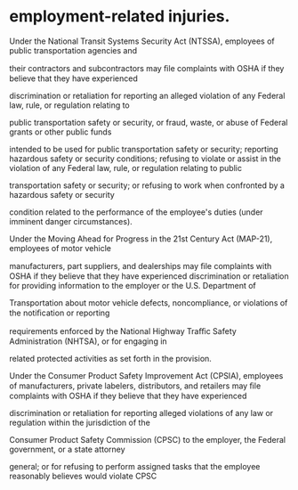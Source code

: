 # employment-related injuries.

Under the National Transit Systems Security Act (NTSSA), employees of public transportation agencies and

their contractors and subcontractors may ﬁle complaints with OSHA if they believe that they have experienced

discrimination or retaliation for reporting an alleged violation of any Federal law, rule, or regulation relating to

public transportation safety or security, or fraud, waste, or abuse of Federal grants or other public funds

intended to be used for public transportation safety or security; reporting hazardous safety or security conditions; refusing to violate or assist in the violation of any Federal law, rule, or regulation relating to public

transportation safety or security; or refusing to work when confronted by a hazardous safety or security

condition related to the performance of the employee's duties (under imminent danger circumstances).

Under the Moving Ahead for Progress in the 21st Century Act (MAP-21), employees of motor vehicle

manufacturers, part suppliers, and dealerships may ﬁle complaints with OSHA if they believe that they have experienced discrimination or retaliation for providing information to the employer or the U.S. Department of

Transportation about motor vehicle defects, noncompliance, or violations of the notiﬁcation or reporting

requirements enforced by the National Highway Traﬃc Safety Administration (NHTSA), or for engaging in

related protected activities as set forth in the provision.

Under the Consumer Product Safety Improvement Act (CPSIA), employees of manufacturers, private labelers, distributors, and retailers may ﬁle complaints with OSHA if they believe that they have experienced

discrimination or retaliation for reporting alleged violations of any law or regulation within the jurisdiction of the

Consumer Product Safety Commission (CPSC) to the employer, the Federal government, or a state attorney

general; or for refusing to perform assigned tasks that the employee reasonably believes would violate CPSC